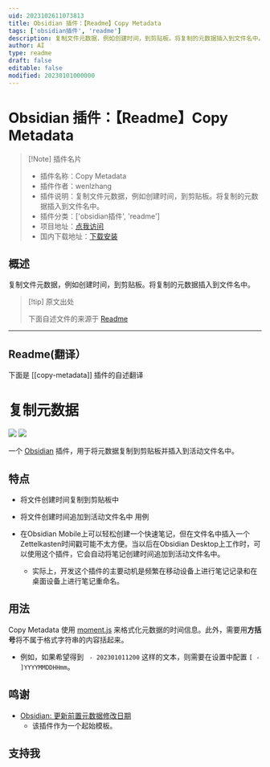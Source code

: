 ```yaml
---
uid: 2023102611073813
title: Obsidian 插件：【Readme】Copy Metadata
tags: ['obsidian插件', 'readme']
description: 复制文件元数据，例如创建时间，到剪贴板。将复制的元数据插入到文件名中。
author: AI
type: readme
draft: false
editable: false
modified: 20230101000000
---
```


# Obsidian 插件：【Readme】Copy Metadata

> [!Note] 插件名片
> - 插件名称：Copy Metadata
> - 插件作者：wenlzhang
> - 插件说明：复制文件元数据，例如创建时间，到剪贴板。将复制的元数据插入到文件名中。
> - 插件分类：['obsidian插件', 'readme']
> - 项目地址：[点我访问](https://github.com/wenlzhang/obsidian-copy-metadata)
> - 国内下载地址：[下载安装](https://pkmer.cn/products/plugin/pluginMarket/?copy-metadata)

## 概述

复制文件元数据，例如创建时间，到剪贴板。将复制的元数据插入到文件名中。



> [!tip] 原文出处
> 
>下面自述文件的来源于 [Readme](https://ghproxy.net/https://raw.githubusercontent.com/wenlzhang/obsidian-copy-metadata/main/README.md)
> 

---

## Readme(翻译）

下面是 [[copy-metadata]] 插件的自述翻译


# 复制元数据

![](https://img.shields.io/github/v/release/wenlzhang/obsidian-copy-metadata?style=flat-square) ![](https://img.shields.io/github/downloads/wenlzhang/obsidian-copy-metadata/total)

一个 [Obsidian](https://obsidian.md/) 插件，用于将元数据复制到剪贴板并插入到活动文件名中。
## 特点

- 将文件创建时间复制到剪贴板中
- 将文件创建时间追加到活动文件名中
用例

- 在Obsidian Mobile上可以轻松创建一个快速笔记，但在文件名中插入一个Zettelkasten时间戳可能不太方便。当以后在Obsidian Desktop上工作时，可以使用这个插件，它会自动将笔记创建时间追加到活动文件名中。
    - 实际上，开发这个插件的主要动机是频繁在移动设备上进行笔记记录和在桌面设备上进行笔记重命名。
## 用法

Copy Metadata 使用 [moment.js](https://momentjs.com/docs/#/displaying/format/) 来格式化元数据的时间信息。此外，需要用**方括号**将不属于格式字符串的内容括起来。

- 例如，如果希望得到 ` - 202301011200` 这样的文本，则需要在设置中配置 `[ - ]YYYYMMDDHHmm`。
## 鸣谢

- [Obsidian: 更新前置元数据修改日期](https://github.com/alangrainger/obsidian-frontmatter-modified-date)
    - 该插件作为一个起始模板。
## 支持我





